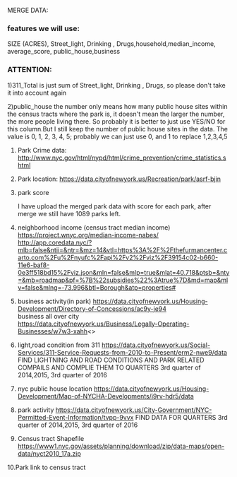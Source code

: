 MERGE DATA:

### features we will use: 

SIZE (ACRES), Street_light, Drinking , Drugs,household,median_income, average_score, public_house,business

### ATTENTION:
1)311_Total is just sum of Street_light, Drinking , Drugs, so please don't take it into account again </br>

2)public_house the number only means how many public house sites within the census tracts where the park is, it doesn't mean the larger the number, the more people living there. So probably it is better to just use YES/NO for this column.But I still keep the number of public house sites in the data. The value is 0, 1, 2, 3, 4, 5; probably we can just use 0, and 1 to replace 1,2,3,4,5



1. Park Crime data: http://www.nyc.gov/html/nypd/html/crime_prevention/crime_statistics.shtml

2. Park location: https://data.cityofnewyork.us/Recreation/park/asrf-bjin

3. park score 

   I have upload the merged park data with score for each park, after merge we still have 1089 parks left.

4. neighborhood income (census tract median income)
https://project.wnyc.org/median-income-nabes/
http://app.coredata.nyc/?mlb=false&ntii=&ntr=&mz=14&vtl=https%3A%2F%2Fthefurmancenter.carto.com%2Fu%2Fnyufc%2Fapi%2Fv2%2Fviz%2F39154c02-b660-11e6-baf8-0e3ff518bd15%2Fviz.json&mln=false&mlp=true&mlat=40.718&ptsb=&nty=&mb=roadmap&pf=%7B%22subsidies%22%3Atrue%7D&md=map&mlv=false&mlng=-73.996&btl=Borough&atp=properties#

5. business activity(in park)
   https://data.cityofnewyork.us/Housing-Development/Directory-of-Concessions/ac9y-je94 </br>
   business all over city</br>
   https://data.cityofnewyork.us/Business/Legally-Operating-Businesses/w7w3-xahh<>

6. light,road condition from 311 
https://data.cityofnewyork.us/Social-Services/311-Service-Requests-from-2010-to-Present/erm2-nwe9/data
FIND LIGHTNING AND ROAD CONDITIONS AND PARK RELATED COMPAILS AND COMPLIE THEM TO QUARTERS 3rd quarter of 2014,2015, 3rd quarter of 2016

7. nyc public house location
https://data.cityofnewyork.us/Housing-Development/Map-of-NYCHA-Developments/i9rv-hdr5/data

8. park activity
https://data.cityofnewyork.us/City-Government/NYC-Permitted-Event-Information/tvpp-9vvx
FIND DATA FOR QUARTERS 3rd quarter of 2014,2015, 3rd quarter of 2016

9. Census tract Shapefile
https://www1.nyc.gov/assets/planning/download/zip/data-maps/open-data/nyct2010_17a.zip

10.Park link to census tract
